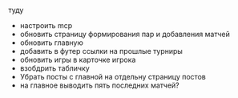 туду

- настроить mcp
- обновить страницу формирования пар и добавления матчей
- обновить главную
- добавить в футер ссылки на прошлые турниры
- обновить игры в карточке игрока
- взобдрить табличку
- Убрать посты с главной на отдельну страницу постов
- на главное выводить пять последних матчей?
